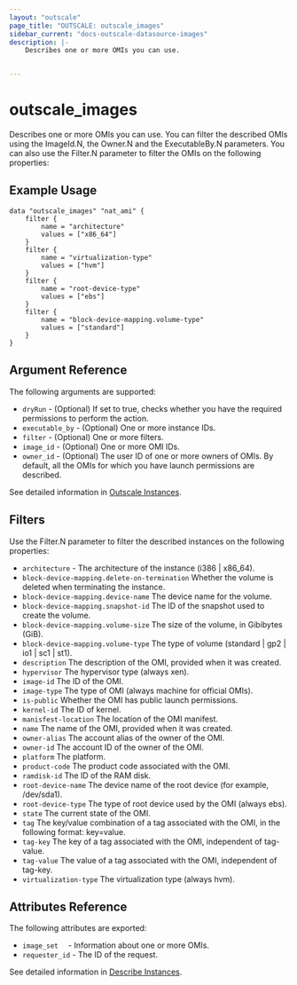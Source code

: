 ```yaml
---
layout: "outscale"
page_title: "OUTSCALE: outscale_images"
sidebar_current: "docs-outscale-datasource-images"
description: |-
    Describes one or more OMIs you can use.


---
```


# outscale_images

Describes one or more OMIs you can use.
You can filter the described OMIs using the ImageId.N, the Owner.N and the ExecutableBy.N parameters.
You can also use the Filter.N parameter to filter the OMIs on the following properties:

## Example Usage

```hcl
data "outscale_images" "nat_ami" {
    filter {
        name = "architecture"
        values = ["x86_64"]
    }
    filter {
        name = "virtualization-type"
        values = ["hvm"]
    }
    filter {
        name = "root-device-type"
        values = ["ebs"]
    }
    filter {
        name = "block-device-mapping.volume-type"
        values = ["standard"]
    }
}
```

## Argument Reference

The following arguments are supported:

* `dryRun` - (Optional) If set to true, checks whether you have the required permissions to perform the action.
* `executable_by` - (Optional) One or more instance IDs.
* `filter` - (Optional) One or more filters.
* `image_id` - (Optional) One or more OMI IDs.
* `owner_id` - (Optional) The user ID of one or more owners of OMIs. By default, all the OMIs for which you have launch permissions are described.


See detailed information in [Outscale Instances](https://wiki.outscale.net/display/DOCU/Getting+Information+About+Your+Instances).

## Filters

Use the Filter.N parameter to filter the described instances on the following properties:

* `architecture` - The architecture of the instance (i386 | x86_64).
* `block-device-mapping.delete-on-termination` Whether the volume is deleted when terminating the instance.
* `block-device-mapping.device-name` The device name for the volume.
* `block-device-mapping.snapshot-id` The ID of the snapshot used to create the volume.
* `block-device-mapping.volume-size` The size of the volume, in Gibibytes (GiB).
* `block-device-mapping.volume-type` The type of volume (standard | gp2 | io1 | sc1 | st1).
* `description` The description of the OMI, provided when it was created.
* `hypervisor` The hypervisor type (always xen).
* `image-id` The ID of the OMI.
* `image-type` The type of OMI (always machine for official OMIs).
* `is-public` Whether the OMI has public launch permissions.
* `kernel-id` The ID of kernel.
* `manisfest-location` The location of the OMI manifest.
* `name` The name of the OMI, provided when it was created.
* `owner-alias` The account alias of the owner of the OMI.
* `owner-id` The account ID of the owner of the OMI.
* `platform` The platform.
* `product-code` The product code associated with the OMI.
* `ramdisk-id` The ID of the RAM disk.
* `root-device-name` The device name of the root device (for example, /dev/sda1).
* `root-device-type` The type of root device used by the OMI (always ebs).
* `state` The current state of the OMI.
* `tag` The key/value combination of a tag associated with the OMI, in the following format: key=value.
* `tag-key` The key of a tag associated with the OMI, independent of tag-value.
* `tag-value` The value of a tag associated with the OMI, independent of tag-key.
* `virtualization-type` The virtualization type (always hvm).


## Attributes Reference

The following attributes are exported:

* `image_set  ` - Information about one or more OMIs.
* `requester_id` - The ID of the request.

See detailed information in [Describe Instances](http://docs.outscale.com/api_fcu/operations/Action_DescribeImages_get.html#_body_parameter).
